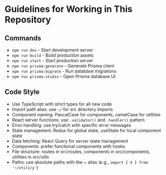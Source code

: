 # Guidelines for Working in This Repository

## Commands
- `npm run dev` - Start development server
- `npm run build` - Build production assets
- `npm run start` - Start production server
- `npm run prisma:generate` - Generate Prisma client
- `npm run prisma:migrate` - Run database migrations
- `npm run prisma:studio` - Open Prisma database UI

## Code Style
- Use TypeScript with strict types for all new code
- Import path alias: use `~/` for src directory imports
- Component naming: PascalCase for components, camelCase for utilities
- React server functions: use `.validator()` and `.handler()` pattern
- Error handling: use try/catch with specific error messages
- State management: Redux for global state, useState for local component state
- Data fetching: React Query for server state management
- Components: prefer functional components with hooks
- File structure: routes in src/routes, components in src/components, utilities in src/utils
- Paths: use absolute paths with the ~ alias (e.g., `import { X } from '~/utils/y'`)